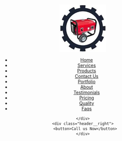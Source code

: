 <header class="main__header">
    <div class="header__left">
    <img src="./src/assets/images/logo.jfif" alt=""> 
    </div>
    <div class="center">
      <nav class="header__nav">
        <ul role="list" id="navbar">
          <li><a href="#">Home</a></li>
          <li><a href="#">Services</a></li>
          <li><a href="#">Products</a></li>
          <li><a href="#">Contact Us</a></li>
          <li><a href="#">Portfolio</a></li>
          <li><a href="#">About</a></li>
          <li><a href="#">Testimonials</a></li>
          <li><a href="#">Pricing</a></li>
          <li><a href="#">Quality</a></li>
          <li><a href="#">Faqs</a></li>
      </ul>
      </nav>

    </div>
    <div class="header__right">
      <button>Call us Now</button>
    </div>
  </header>